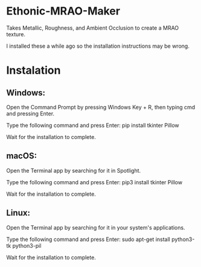 # Ethonic-MRAO-Maker
Takes Metallic, Roughness, and Ambient Occlusion to create a MRAO texture.

I installed these a while ago so the installation instructions may be wrong.
# Instalation
## Windows:

Open the Command Prompt by pressing Windows Key + R, then typing cmd and pressing Enter.

Type the following command and press Enter: pip install tkinter Pillow

Wait for the installation to complete.

## macOS:

Open the Terminal app by searching for it in Spotlight.

Type the following command and press Enter: pip3 install tkinter Pillow

Wait for the installation to complete.

## Linux:

Open the Terminal app by searching for it in your system's applications.

Type the following command and press Enter: sudo apt-get install python3-tk python3-pil

Wait for the installation to complete.
